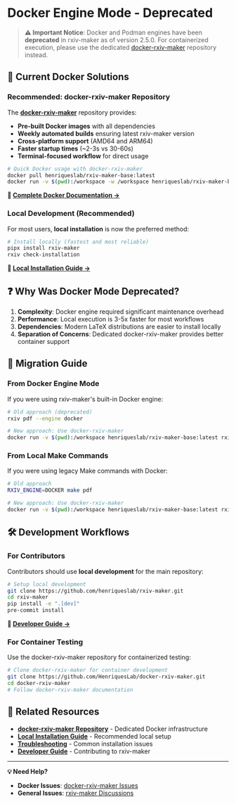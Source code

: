 # Docker Engine Mode - Deprecated

> **⚠️ Important Notice**: Docker and Podman engines have been **deprecated** in rxiv-maker as of version 2.5.0. For containerized execution, please use the dedicated [docker-rxiv-maker](https://github.com/HenriquesLab/docker-rxiv-maker) repository instead.

## 🐳 Current Docker Solutions

### Recommended: docker-rxiv-maker Repository
The **[docker-rxiv-maker](https://github.com/HenriquesLab/docker-rxiv-maker)** repository provides:

- **Pre-built Docker images** with all dependencies
- **Weekly automated builds** ensuring latest rxiv-maker version
- **Cross-platform support** (AMD64 and ARM64)
- **Faster startup times** (~2-3s vs 30-60s)
- **Terminal-focused workflow** for direct usage

```bash
# Quick Docker usage with docker-rxiv-maker
docker pull henriqueslab/rxiv-maker-base:latest
docker run -v $(pwd):/workspace -w /workspace henriqueslab/rxiv-maker-base:latest rxiv pdf
```

**📖 [Complete Docker Documentation →](https://github.com/HenriquesLab/docker-rxiv-maker)**

### Local Development (Recommended)
For most users, **local installation** is now the preferred method:

```bash
# Install locally (fastest and most reliable)
pipx install rxiv-maker
rxiv check-installation
```

**📖 [Local Installation Guide →](../quick-start/installation.md)**

## ❓ Why Was Docker Mode Deprecated?

1. **Complexity**: Docker engine required significant maintenance overhead
2. **Performance**: Local execution is 3-5x faster for most workflows
3. **Dependencies**: Modern LaTeX distributions are easier to install locally
4. **Separation of Concerns**: Dedicated docker-rxiv-maker provides better container support

## 🔄 Migration Guide

### From Docker Engine Mode
If you were using rxiv-maker's built-in Docker engine:

```bash
# Old approach (deprecated)
rxiv pdf --engine docker

# New approach: Use docker-rxiv-maker
docker run -v $(pwd):/workspace henriqueslab/rxiv-maker-base:latest rxiv pdf
```

### From Local Make Commands
If you were using legacy Make commands with Docker:

```bash
# Old approach
RXIV_ENGINE=DOCKER make pdf

# New approach: Use docker-rxiv-maker
docker run -v $(pwd):/workspace henriqueslab/rxiv-maker-base:latest rxiv pdf
```

## 🛠️ Development Workflows

### For Contributors
Contributors should use **local development** for the main repository:

```bash
# Setup local development
git clone https://github.com/henriqueslab/rxiv-maker.git
cd rxiv-maker
pip install -e ".[dev]"
pre-commit install
```

**📖 [Developer Guide →](developer-guide.md)**

### For Container Testing
Use the docker-rxiv-maker repository for containerized testing:

```bash
# Clone docker-rxiv-maker for container development
git clone https://github.com/HenriquesLab/docker-rxiv-maker.git
cd docker-rxiv-maker
# Follow docker-rxiv-maker documentation
```

## 🔗 Related Resources

- **[docker-rxiv-maker Repository](https://github.com/HenriquesLab/docker-rxiv-maker)** - Dedicated Docker infrastructure
- **[Local Installation Guide](../quick-start/installation.md)** - Recommended local setup
- **[Troubleshooting](../troubleshooting/troubleshooting.md)** - Common installation issues
- **[Developer Guide](developer-guide.md)** - Contributing to rxiv-maker

---

**💡 Need Help?**
- **Docker Issues**: [docker-rxiv-maker Issues](https://github.com/HenriquesLab/docker-rxiv-maker/issues)
- **General Issues**: [rxiv-maker Discussions](https://github.com/henriqueslab/rxiv-maker/discussions)